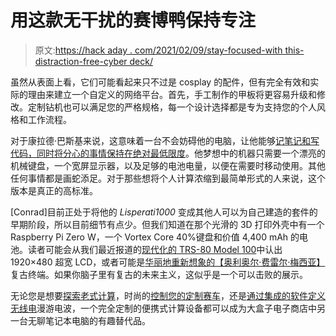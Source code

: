 # 用这款无干扰的赛博鸭保持专注

> 原文:[https://hack aday . com/2021/02/09/stay-focused-with this-distraction-free-cyber deck/](https://hackaday.com/2021/02/09/stay-focused-with-this-distraction-free-cyberdeck/)

虽然从表面上看，它们可能看起来只不过是 cosplay 的配件，但有完全有效和实际的理由来建立一个自定义的网络平台。首先，手工制作的甲板将更容易升级和修改。定制钻机也可以满足您的严格规格，每一个设计选择都是专为支持您的个人风格和工作流程。

对于康拉德·巴斯基来说，这意味着一台不会妨碍他的电脑，让他能够[记笔记和写代码，同时将分心的事情保持在绝对最低限度](https://www.reddit.com/r/cyberDeck/comments/lbu4di/my_shiny_new_lisperati1000_lisp_programming/)。他梦想中的机器只需要一个漂亮的机械键盘，一个宽屏显示器，以及足够的电池电量，以便在需要时移动使用。其他任何事情都是画蛇添足。对于那些想将个人计算浓缩到最简单形式的人来说，这个版本是真正的高标准。

[Conrad]目前正处于将他的 *Lisperati1000* 变成其他人可以为自己建造的套件的早期阶段，所以目前细节有点少。但我们知道在那个光滑的 3D 打印外壳中有一个 Raspberry Pi Zero W，一个 Vortex Core 40%键盘和价值 4,400 mAh 的电池。读者可能会从我们最近报道的[现代化的 TRS-80 Model 100](https://hackaday.com/2021/01/17/trs-80-model-100-gets-64-bit-cpu-and-a-very-wide-lcd/)中认出 1920×480 超宽 LCD，或者可能是[华丽地重新想象的【奥利奥尔·费雷尔·梅西亚】](https://hackaday.com/2021/01/11/retro-terminals-bring-some-style-to-your-desktop/)复古终端。如果你脑子里有复古的未来主义，这似乎是一个可以击败的展示。

无论您是想要[探索老式计算](https://hackaday.com/2020/12/30/alien-inspired-cyberdeck-packs-vintage-atari-800xl/)，时尚的[控制您的定制赛车](https://hackaday.com/2021/01/10/cyberpunk-mazda-mx-5-packs-onboard-cyberdeck/)，还是[通过集成的软件定义无线电](https://hackaday.com/2020/06/03/a-dual-screen-luggable-with-integrated-rtl-sdr/)漫游电波，一个完全定制的便携式计算设备都可以成为大盒子电子商店中另一台无聊笔记本电脑的有趣替代品。